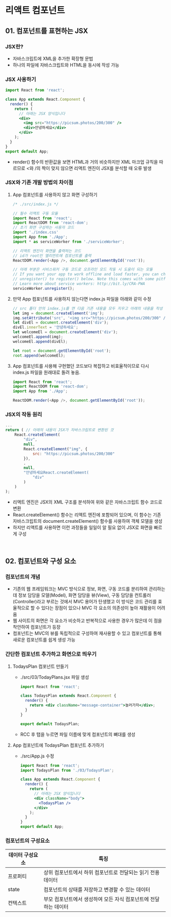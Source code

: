 # 리액트 컴포넌트

## 01. 컴포넌트를 표현하는 JSX

### JSX란?

+ 자바스크립트에 XML을 추가한 확장형 문법
+ 하나의 파일에 자바스크립트와 HTML을 동시에 작성 가능

### JSX 사용하기

```jsx
import React from 'react';

class App extends React.Component {
  render() {
    return (
      // 아래는 JSX 양식입니다
      <div>
        <img src="https://picsum.photos/200/300" />
        <div>안녕하세요</div>
      </div>
    );
  }
}
export default App;
```

+ render() 함수의 반환값을 보면 HTML과 거의 비슷하지만 XML 마크업 규칙을 따르므로 &lt;와 /의 짝이 맞지 않으면 리액트 엔진이 JSX를 분석할 때 오류 발생

### JSX와 기존 개발 방법의 차이점

1. App 컴포넌트를 사용하지 않고 화면 구성하기

   ```js
   /* ./src/index.js */
   
   // 필수 리액트 구동 모듈
   import React from 'react';
   import ReactDOM from 'react-dom';
   // 초기 화면 구성하는 사용자 코드
   import './index.css'
   import App from './App';
   import * as serviceWorker from './serviceWorker';
   
   // 리액트 엔진이 화면을 출력하는 코드
   // id가 root인 엘리먼트에 컴포넌트를 출력
   ReactDOM.render(<App />, document.getElementById('root'));
   
   // 아래 부분은 서비스워커 구동 코드로 오프라인 모드 작동 시 도움이 되는 모듈
   // If you want your app to work offline and load faster, you can change
   // unregister() to register() below. Note this comes with some pitfalls.
   // Learn more about service workers: http://bit.ly/CRA-PWA
   serviceWorker.unregister();
   ```

2. 만약 App 컴포넌트를 사용하지 않는다면 index.js 파일을 아래와 같이 수정

   ```js
   // src 폴더 안의 index.js를 연 다음 기존 내용을 모두 지우고 아래의 내용을 작성
   let img = document.createElement('img');
   img.setAttribute('src', '<img src="https://picsum.photos/200/300" />');
   let divEl = document.createElement('div');
   divEl.innerText = '안녕하세요';
   let welcomeEl = document.createElement('div');
   welcomeEl.append(img);
   welcomeEl.append(divEl);
   
   let root = document.getElementById('root');
   root.append(welcomeEl);
   ```

3. App 컴포넌트를 사용해 구현했던 코드보다 복잡하고 비효율적이므로 다시 index.js 파일을 원래대로 돌려 놓음.

   ```js
   import React from 'react';
   import ReactDOM from 'react-dom';
   import App from './App';
   
   ReactDOM.render(<App />, document.getElementById('root'));
   ```

### JSX의 작동 원리

```jsx
...
return ( // 아래의 내용이 JSX가 자바스크립트로 변환된 것
	React.createElement(
    	"div",
        null,
        React.createElement("img", {
            src: "https://picsum.photos/200/300"
        }),
        ,
        null,
        "안녕하세요React.createElement(
        	"div"
        )
    )
);
```

+ 리액트 엔진은 JSX의 XML 구조를 분석하여 위와 같은 자바스크립트 함수 코드로 변환
+ React.createElement() 함수는 리액트 엔진에 포함되어 있으며, 이 함수는 기존 자바스크립트의 document.createElement() 함수를 사용하여 객체 모델을 생성
+ 하지만 리액트를 사용하면 이런 과정들을 일일이 알 필요 없이 JSX로 화면을 빠르게 구성

<br>

## 02. 컴포넌트와 구성 요소

### 컴포넌트의 개념

+ 기존의 웹 프레임워크는 MVC 방식으로 정보, 화면, 구동 코드를 분리하여 관리하는데 정보 담당을 모델(Model), 화면 담당을 뷰(View), 구동 담당을 컨트롤러(Controller)라고 부르는 것에서 MVC 용어가 탄생했고 이 방식은 코드 관리를 효율적으로 할 수 있다는 장점이 있으나 MVC 각 요소의 의존성이 높아 재활용이 어려움
+ 웹 사이트의 화면은 각 요소가 비슷하고 반복적으로 사용한 경우가 많은데 이 점을 착안하여 컴포넌트가 등장
+ 컴포넌트는 MVC의 뷰를 독립적으로 구성하여 재사용할 수 있고 컴포넌트를 통해 새로운 컴포넌트를 쉽게 생성 가능

### 간단한 컴포넌트 추가하고 화면으로 띄우기

1. TodaysPlan 컴포넌트 만들기

   + ./src/03/TodayPlans.jsx 파일 생성

     ```jsx
     import React from 'react';
     
     class TodaysPlan extends React.Component {
       render() {
         return <div className="message-container">놀러가자</div>;
       }
     }
     
     export default TodaysPlan;
     ```

   + RCC 후 탭을 누르면 파일 이름에 맞게 컴포넌트의 뼈대를 생성

2. App 컴포넌트에 TodaysPlan 컴포넌트 추가하기

   + ./src/App.js 수정

     ```jsx
     import React from 'react';
     import TodaysPlan from './03/TodaysPlan';
     
     class App extends React.Component {
       render() {
         return (
           // 아래는 JSX 양식입니다
           <div className="body">
             <TodaysPlan />
           </div>
         );
       }
     }
     export default App;
     ```

### 컴포넌트의 구성요소

| 데이터 구성요소 | 특징                                                         |
| --------------- | ------------------------------------------------------------ |
| 프로퍼티        | 상위 컴포넌트에서 하위 컴포넌트로 전달되는 읽기 전용 데이터  |
| state           | 컴포넌트의 상태를 저장하고 변경할 수 있는 데이터             |
| 컨텍스트        | 부모 컴포넌트에서 생성하여 모든 자식 컴포넌트에 전달하는 데이터 |